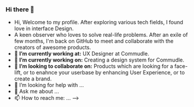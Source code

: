 ### Hi there 👋

<!--
**apoorva-agrawal/apoorva-agrawal** is a ✨ _special_ ✨ repository because its `README.md` (this file) appears on your GitHub profile.-->
- Hi, Welcome to my profile. After exploring various tech fields, I found love in interface Design.
- A keen observer who loves to solve real-life problems. After an exile of few months, I'm back on GitHub to meet and collaborate with the creators of awesome products.
- 🔭 **I’m currently working at:** UX Designer at Commudle.
- 🌱 **I’m currently working on:** Creating a design system for Commudle.
- 👯 **I’m looking to collaborate on:** Products which are looking for a face-lift, or to enahnce your userbase by enhancing User Experience, or to create a brand.
- 🤔 I’m looking for help with ...
- 💬 Ask me about ...
- 📫 How to reach me: ...
-->


